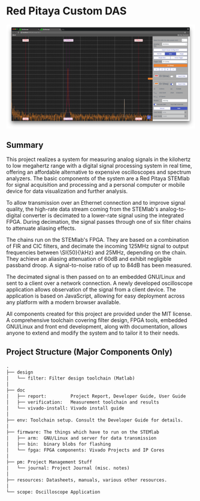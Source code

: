 Red Pitaya Custom DAS
=====================

![Oscilloscope Screenshot][scopeScreenShot]

Summary
-------

This project realizes  a system for measuring analog signals  in the kilohertz
to low megahertz  range with a digital signal processing  system in real time,
offering  an affordable  alternative to  expensive oscilloscopes  and spectrum
analyzers. The basic  components of the  system are  a Red Pitaya  STEMlab for
signal acquisition and processing and a personal computer or mobile device for
data visualization and further analysis.

To  allow transmission  over  an  Ethernet connection  and  to improve  signal
quality, the high-rate data stream coming from the STEMlab's analog-to-digital
converter  is   decimated  to  a   lower-rate  signal  using   the  integrated
FPGA. During decimation, the signal passes through one of six filter chains to
attenuate aliasing  effects. 

The  chains run  on the  STEMlab's FPGA. They  are based  on a  combination of
FIR  and CIC  filters,  and  decimate the  incoming  125MHz  signal to  output
frequencies  between \SI{50}{\kHz}  and  25MHz, depending  on the  chain. They
achieve  an  aliasing attenuation  of  60dB  and exhibit  negligible  passband
droop. A signal-to-noise ratio of up to 84dB has been measured.

The decimated signal is then passed on  to an embedded GNU/Linux and sent to a
client over  a network connection. A newly  developed oscilloscope application
allows observation  of the signal  from a  client device.  The  application is
based on JavaScript,  allowing for easy deployment across any  platform with a
modern browser available.

All components created for this project  are provided under the MIT license. A
comprehensive toolchain covering filter design, FPGA tools, embedded GNU/Linux
and front end  development, along with documentation, allows  anyone to extend
and modify the system and to tailor it to their needs.


Project Structure (Major Components Only)
-----------------------------------------

```
.
├── design
│   └── filter: Filter design toolchain (Matlab)
│
├── doc
│   ├── report:         Project Report, Developer Guide, User Guide
│   ├── verification:   Measurement toolchain and results
│   └── vivado-install: Vivado install guide
│
├── env: Toolchain setup. Consult the Developer Guide for details.
│
├── firmware: The things which have to run on the STEMlab
│   ├── arm:  GNU/Linux and server for data transmission
│   ├── bin:  binary blobs for flashing
│   └── fpga: FPGA components: Vivado Projects and IP Cores
│
├── pm: Project Management Stuff
│   └── journal: Project Journal (misc. notes)
│
├── resources: Datasheets, manuals, various other resources.
│
└── scope: Oscilloscope Application
```

[scopeScreenShot]: doc/report/images/gui/scope.png "Screenshot of Scope"
